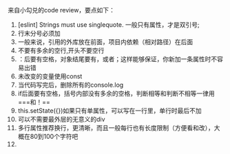 来自小勾兑的code review，要点如下：
1. [eslint] Strings must use singlequote.
一般只有属性，才是双引号;
2. 行末分号必须加
3. 一般来说，引用的外库放在前面，项目内依赖（相对路径）在后面
4. 不要有多余的空行,开头不要空行
5. ：后要有空格，对象结尾要有，或者；这样能够保证，你新加一条属性时不容易出错
6. 未改变的变量使用const
7. 当代码写完后，删除所有的console.log
8. if后面要有空格，括号内部没有多余的空格，判断相等和判断不相等一律用===和！==
9. this.setState({})如果只有单属性，可以写在一行里，单行时最后不加
10. 可以不需要最外层的无意义的div
11. 多行属性推荐换行，更清晰，而且一般每行也有长度限制（方便看和改），大概在80到100个字符吧
12. 